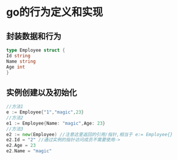 # go的行为定义和实现

## 封装数据和行为

```go
type Employee struct {
Id string
Name string
Age int
}
```

## 实例创建以及初始化

```go
//方法1 
e := Employee{"1","magic",23}
//方法2
e1 := Employee{Name: "magic",Age: 23}
//方法3
e2 := new(Employee) //注意这里返回的引用/指针,相当于 e:= Employee{}
e2.Id = "2" //通过实例的指针访问成员不需要使用->
e2.Age = 23
e2.Name = "magic"
```

